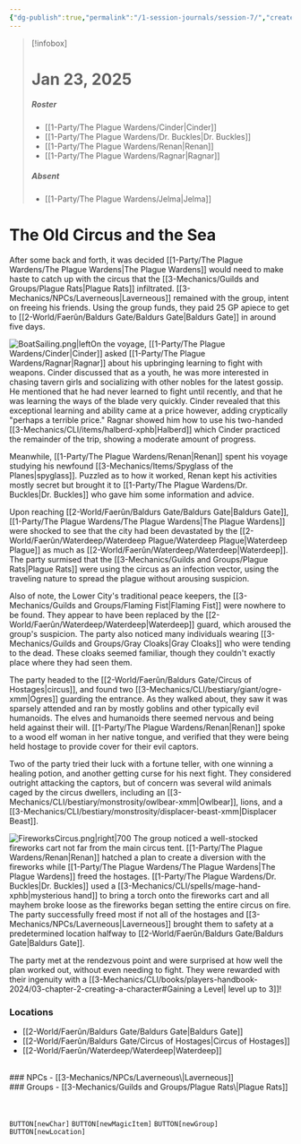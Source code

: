 ```yaml
---
{"dg-publish":true,"permalink":"/1-session-journals/session-7/","created":"2025-02-23T17:01:24.757-05:00","updated":"2025-02-26T14:59:12.930-05:00"}
---
```


>[!infobox]
># Jan 23, 2025
>##### Roster
>- [[1-Party/The Plague Wardens/Cinder\|Cinder]]
>- [[1-Party/The Plague Wardens/Dr. Buckles\|Dr. Buckles]]
>- [[1-Party/The Plague Wardens/Renan\|Renan]]
>- [[1-Party/The Plague Wardens/Ragnar\|Ragnar]]
>##### Absent
>- [[1-Party/The Plague Wardens/Jelma\|Jelma]]
# The Old Circus and the Sea
After some back and forth, it was decided [[1-Party/The Plague Wardens/The Plague Wardens\|The Plague Wardens]] would need to make haste to catch up with the circus that the [[3-Mechanics/Guilds and Groups/Plague Rats\|Plague Rats]] infiltrated. [[3-Mechanics/NPCs/Laverneous\|Laverneous]] remained with the group, intent on freeing his friends. Using the group funds, they paid 25 GP apiece to get to [[2-World/Faerûn/Baldurs Gate/Baldurs Gate\|Baldurs Gate]] in around five days.

![BoatSailing.png|left](/img/user/z_Assets/BoatSailing.png)On the voyage, [[1-Party/The Plague Wardens/Cinder\|Cinder]] asked [[1-Party/The Plague Wardens/Ragnar\|Ragnar]] about his upbringing learning to fight with weapons. Cinder discussed that as a youth, he was more interested in chasing tavern girls and socializing with other nobles for the latest gossip. He mentioned that he had never learned to fight until recently, and that he was learning the ways of the blade very quickly. Cinder revealed that this exceptional learning and ability came at a price however, adding cryptically "perhaps a terrible price." Ragnar showed him how to use his two-handed [[3-Mechanics/CLI/items/halberd-xphb\|Halberd]] which Cinder practiced the remainder of the trip, showing a moderate amount of progress.

Meanwhile, [[1-Party/The Plague Wardens/Renan\|Renan]] spent his voyage studying his newfound [[3-Mechanics/Items/Spyglass of the Planes\|spyglass]]. Puzzled as to how it worked, Renan kept his activities mostly secret but brought it to [[1-Party/The Plague Wardens/Dr. Buckles\|Dr. Buckles]] who gave him some information and advice.

Upon reaching [[2-World/Faerûn/Baldurs Gate/Baldurs Gate\|Baldurs Gate]], [[1-Party/The Plague Wardens/The Plague Wardens\|The Plague Wardens]] were shocked to see that the city had been devastated by the [[2-World/Faerûn/Waterdeep/Waterdeep Plague/Waterdeep Plague\|Waterdeep Plague]] as much as [[2-World/Faerûn/Waterdeep/Waterdeep\|Waterdeep]]. The party surmised that the [[3-Mechanics/Guilds and Groups/Plague Rats\|Plague Rats]] were using the circus as an infection vector, using the traveling nature to spread the plague without arousing suspicion.

Also of note, the Lower City's traditional peace keepers, the [[3-Mechanics/Guilds and Groups/Flaming Fist\|Flaming Fist]] were nowhere to be found. They appear to have been replaced by the [[2-World/Faerûn/Waterdeep/Waterdeep\|Waterdeep]] guard, which aroused the group's suspicion. The party also noticed many individuals wearing [[3-Mechanics/Guilds and Groups/Gray Cloaks\|Gray Cloaks]] who were tending to the dead. These cloaks seemed familiar, though they couldn't exactly place where they had seen them.

The party headed to the [[2-World/Faerûn/Baldurs Gate/Circus of Hostages\|circus]], and found two [[3-Mechanics/CLI/bestiary/giant/ogre-xmm\|Ogres]] guarding the entrance. As they walked about, they saw it was sparsely attended and ran by mostly goblins and other typically evil humanoids. The elves and humanoids there seemed nervous and being held against their will. [[1-Party/The Plague Wardens/Renan\|Renan]] spoke to a wood elf woman in her native tongue, and verified that they were being held hostage to provide cover for their evil captors.

Two of the party tried their luck with a fortune teller, with one winning a healing potion, and another getting curse for his next fight. They considered outright attacking the captors, but of concern was several wild animals caged by the circus dwellers, including an [[3-Mechanics/CLI/bestiary/monstrosity/owlbear-xmm\|Owlbear]], lions, and a [[3-Mechanics/CLI/bestiary/monstrosity/displacer-beast-xmm\|Displacer Beast]].

![FireworksCircus.png|right|700](/img/user/z_Assets/FireworksCircus.png) The group noticed a well-stocked fireworks cart not far from the main circus tent. [[1-Party/The Plague Wardens/Renan\|Renan]] hatched a plan to create a diversion with the fireworks while [[1-Party/The Plague Wardens/The Plague Wardens\|The Plague Wardens]] freed the hostages. [[1-Party/The Plague Wardens/Dr. Buckles\|Dr. Buckles]] used a [[3-Mechanics/CLI/spells/mage-hand-xphb\|mysterious hand]] to bring a torch onto the fireworks cart and all mayhem broke loose as the fireworks began setting the entire circus on fire. The party successfully freed most if not all of the hostages and [[3-Mechanics/NPCs/Laverneous\|Laverneous]] brought them to safety at a predetermined location halfway to [[2-World/Faerûn/Baldurs Gate/Baldurs Gate\|Baldurs Gate]].

The party met at the rendezvous point and were surprised at how well the plan worked out, without even needing to fight. They were rewarded with their ingenuity with a [[3-Mechanics/CLI/books/players-handbook-2024/03-chapter-2-creating-a-character#Gaining a Level\| level up to 3]]!
<br>
### Locations

- [[2-World/Faerûn/Baldurs Gate/Baldurs Gate\|Baldurs Gate]]
- [[2-World/Faerûn/Baldurs Gate/Circus of Hostages\|Circus of Hostages]]
- [[2-World/Faerûn/Waterdeep/Waterdeep\|Waterdeep]]
<br>
### NPCs
- [[3-Mechanics/NPCs/Laverneous\|Laverneous]]<br>
### Groups
- [[3-Mechanics/Guilds and Groups/Plague Rats\|Plague Rats]]
<br><br><br>


`BUTTON[newChar]` `BUTTON[newMagicItem]` `BUTTON[newGroup]` `BUTTON[newLocation]`